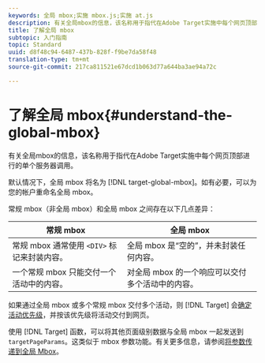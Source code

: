 ```yaml
---
keywords: 全局 mbox;实施 mbox.js;实施 at.js
description: 有关全局mbox的信息，该名称用于指代在Adobe Target实施中每个网页顶部进行的单个服务器调用。
title: 了解全局 mbox
subtopic: 入门指南
topic: Standard
uuid: d8f48c94-6487-437b-828f-f9be7da58f48
translation-type: tm+mt
source-git-commit: 217ca811521e67dcd1b063d77a644ba3ae94a72c

---
```



# 了解全局 mbox{#understand-the-global-mbox}

有关全局mbox的信息，该名称用于指代在Adobe Target实施中每个网页顶部进行的单个服务器调用。

默认情况下，全局 mbox 将名为 [!DNL target-global-mbox]。如有必要，可以为您的帐户重命名全局 mbox。

常规 mbox（非全局 mbox）和全局 mbox 之间存在以下几点差异：

| 常规 mbox | 全局 mbox |
|--- |--- |
| 常规 mbox 通常使用 `<DIV>` 标记来封装内容。 | 全局 mbox 是“空的”，并未封装任何内容。 |
| 一个常规 mbox 只能交付一个活动中的内容。 | 对全局 mbox 的一个响应可以交付多个活动中的内容。 |

如果通过全局 mbox 或多个常规 mbox 交付多个活动，则 [!DNL Target] 会[确定活动优先级](../../../../c-activities/priority.md#concept_1780C11FEA57440499F0047DD6900E0F)，并按该优先级将活动交付到网页。

使用 [!DNL Target] 函数，可以将其他页面级别数据与全局 mbox 一起发送到 `targetPageParams`。这类似于 mbox 参数功能。有关更多信息，请参阅[将参数传递到全局 Mbox](../../../../c-implementing-target/c-implementing-target-for-client-side-web/t-mbox-download/c-understanding-global-mbox/pass-parameters-to-global-mbox.md#concept_33362A04146C4E3C8E7089B65F38B5E5)。
